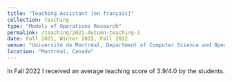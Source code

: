 ```yaml
---
title: "Teaching Assistant [en français]"
collection: teaching
type: "Models of Operations Research"
permalink: /teaching/2021-Autumn-teaching-1
date: Fall 2021, Winter 2022, Fall 2022
venue: "Université de Montréal, Department of Computer Science and Operations Research"
location: "Montréal, Canada"
---
```


In Fall 2022 I received an average teaching score of 3.9/4.0 by the students.

